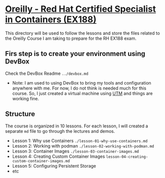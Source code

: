 # [Oreilly - Red Hat Certified Specialist in Containers (EX188)](https://learning.oreilly.com/course/red-hat-certified/9780135335956/)

This directory will be used to follow the lessons and store the files related to the Oreilly Course I am taking to prepare for the RH EX188 exam.

## Firs step is to create your environment using DevBox

Check the DevBox Readme `../devbox.md`

- Note: I am used to using DevBox to bring my tools and configuration anywhere with me. For now, I do not think is needed much for this course. So, I just created a virtual machine using [UTM](https://mac.getutm.app/) and things are working fine.


## Structure

The course is organized in 10 lessons. For each lesson, I will created a separate `md` file to go through the lectures and demos.

- Lesson 1: Why use Containers `./lesson-01-why-use-containers.md`
- Lesson 2: Working with podman `./lesson-02-working-with-podman.md`
- Lesson 3: Container Images `./lesson-03-container-images.md`
- Lesson 4: Creating Custom Container Images `lesson-04-creating-custom-container-images.md`
- Lesson 5: Configuring Persistent Storage
- etc
